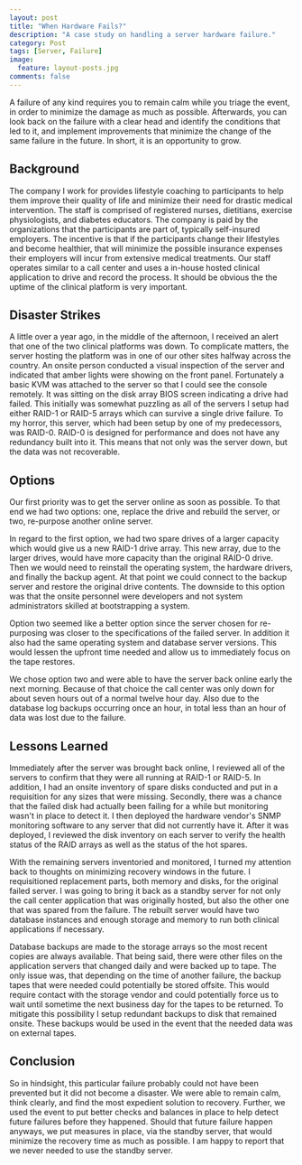 ```yaml
---
layout: post
title: "When Hardware Fails?"
description: "A case study on handling a server hardware failure."
category: Post
tags: [Server, Failure]
image:
  feature: layout-posts.jpg
comments: false
---
```


A failure of any kind requires you to remain calm while you triage the event, in order to minimize the damage as much as possible. Afterwards, you can look back on the failure with a clear head and identify the conditions that led to it, and implement improvements that minimize the change of the same failure in the future. In short, it is an opportunity to grow.

<!-- more -->

## Background

The company I work for provides lifestyle coaching to participants to help them improve their quality of life and minimize their need for drastic medical intervention. The staff is comprised of registered nurses, dietitians, exercise physiologists, and diabetes educators. The company is paid by the organizations that the participants are part of, typically self-insured employers. The incentive is that if the participants change their lifestyles and become healthier, that will minimize the possible insurance expenses their employers will incur from extensive medical treatments. Our staff operates similar to a call center and uses a in-house hosted clinical application to drive and record the process. It should be obvious the the uptime of the clinical platform is very important.

## Disaster Strikes

A little over a year ago, in the middle of the afternoon, I received an alert that one of the two clinical platforms was down. To complicate matters, the server hosting the platform was in one of our other sites halfway across the country. An onsite person conducted a visual inspection of the server and indicated that amber lights were showing on the front panel. Fortunately a basic KVM was attached to the server so that I could see the console remotely. It was sitting on the disk array BIOS screen indicating a drive had failed. This initially was somewhat puzzling as all of the servers I setup had either RAID-1 or RAID-5 arrays which can survive a single drive failure. To my horror, this server, which had been setup by one of my predecessors, was RAID-0. RAID-0 is designed for performance and does not have any redundancy built into it. This means that not only was the server down, but the data was not recoverable.

## Options

Our first priority was to get the server online as soon as possible. To that end we had two options: one, replace the drive and rebuild the server, or two, re-purpose another online server.

In regard to the first option, we had two spare drives of a larger capacity which would give us a new RAID-1 drive array. This new array, due to the larger drives, would have more capacity than the original RAID-0 drive. Then we would need to reinstall the operating system, the hardware drivers, and finally the backup agent. At that point we could connect to the backup server and restore the original drive contents. The downside to this option was that the onsite personnel were developers and not system administrators skilled at bootstrapping a system.

Option two seemed like a better option since the server chosen for re-purposing was closer to the specifications of the failed server. In addition it also had the same operating system and database server versions. This would lessen the upfront time needed and allow us to immediately focus on the tape restores.

We chose option two and were able to have the server back online early the next morning. Because of that choice the call center was only down for about seven hours out of a normal twelve hour day. Also due to the database log backups occurring once an hour, in total less than an hour of data was lost due to the failure.

## Lessons Learned

Immediately after the server was brought back online, I reviewed all of the servers to confirm that they were all running at RAID-1 or RAID-5. In addition, I had an onsite inventory of spare disks conducted and put in a requisition for any sizes that were missing. Secondly, there was a chance that the failed disk had actually been failing for a while but monitoring wasn't in place to detect it. I then deployed the hardware vendor's SNMP monitoring software to any server that did not currently have it. After it was deployed, I reviewed the disk inventory on each server to verify the health status of the RAID arrays as well as the status of the hot spares.

With the remaining servers inventoried and monitored, I turned my attention back to thoughts on minimizing recovery windows in the future. I requisitioned replacement parts, both memory and disks, for the original failed server. I was going to bring it back as a standby server for not only the call center application that was originally hosted, but also the other one that was spared from the failure. The rebuilt server would have two database instances and enough storage and memory to run both clinical applications if necessary. 

Database backups are made to the storage arrays so the most recent copies are always available. That being said, there were other files on the application servers that changed daily and were backed up to tape. The only issue was, that depending on the time of another failure, the backup tapes that were needed could potentially be stored offsite. This would require contact with the storage vendor and could potentially force us to wait until sometime the next business day for the tapes to be returned. To mitigate this possibility I setup redundant backups to disk that remained onsite. These backups would be used in the event that the needed data was on external tapes.

## Conclusion

So in hindsight, this particular failure probably could not have been prevented but it did not become a disaster. We were able to remain calm, think clearly, and find the most expedient solution to recovery. Further, we used the event to put better checks and balances in place to help detect future failures before they happened. Should that future failure happen anyways, we put measures in place, via the standby server, that would minimize the recovery time as much as possible. I am happy to report that we never needed to use the standby server.